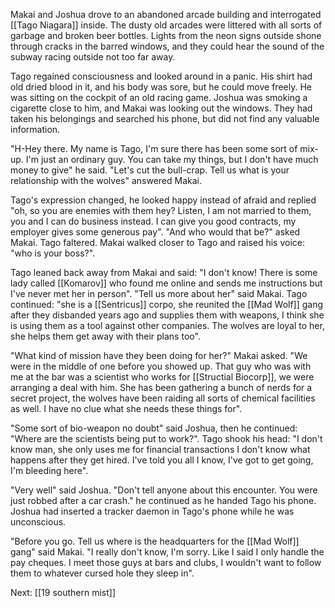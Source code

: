 Makai and Joshua drove to an abandoned arcade building and interrogated [[Tago Niagara]] inside. The dusty old arcades were littered with all sorts of garbage and broken beer bottles. Lights from the neon signs outside shone through cracks in the barred windows, and they could hear the sound of the subway racing outside not too far away.

Tago regained consciousness and looked around in a panic. His shirt had old dried blood in it, and his body was sore, but he could move freely. He was sitting on the cockpit of an old racing game. Joshua was smoking a cigarette close to him, and Makai was looking out the windows. They had taken his belongings and searched his phone, but did not find any valuable information.

"H-Hey there. My name is Tago, I'm sure there has been some sort of mix-up. I'm just an ordinary guy. You can take my things, but I don't have much money to give" he said. "Let's cut the bull-crap. Tell us what is your relationship with the wolves" answered Makai.

Tago's expression changed, he looked happy instead of afraid and replied "oh, so you are enemies with them hey? Listen, I am not married to them, you and I can do business instead. I can give you good contracts, my employer gives some generous pay". "And who would that be?" asked Makai. Tago faltered. Makai walked closer to Tago and raised his voice: "who is your boss?".

Tago leaned back away from Makai and said: "I don't know! There is some lady called [[Komarov]] who found me online and sends me instructions but I've never met her in person". "Tell us more about her" said Makai. Tago continued: "she is a [[Sentricus]] corpo, she reunited the [[Mad Wolf]] gang after they disbanded years ago and supplies them with weapons, I think she is using them as a tool against other companies. The wolves are loyal to her, she helps them get away with their plans too". 

"What kind of mission have they been doing for her?" Makai asked. "We were in the middle of one before you showed up. That guy who was with me at the bar was a scientist who works for [[Structial Biocorp]], we were arranging a deal with him. She has been gathering a bunch of nerds for a secret project, the wolves have been raiding all sorts of chemical facilities as well. I have no clue what she needs these things for". 

"Some sort of bio-weapon no doubt" said Joshua, then he continued: "Where are the scientists being put to work?". Tago shook his head: "I don't know man, she only uses me for financial transactions I don't know what happens after they get hired. I've told you all I know, I've got to get going, I'm bleeding here".

"Very well" said Joshua. "Don't tell anyone about this encounter. You were just robbed after a car crash." he continued as he handed Tago his phone. Joshua had inserted a tracker daemon in Tago's phone while he was unconscious.

"Before you go. Tell us where is the headquarters for the [[Mad Wolf]] gang" said Makai. "I really don't know, I'm sorry. Like I said I only handle the pay cheques. I meet those guys at bars and clubs, I wouldn't want to follow them to whatever cursed hole they sleep in".

Next: [[19 southern mist]]
